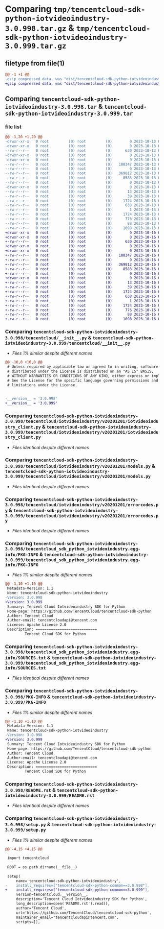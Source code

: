 # Comparing `tmp/tencentcloud-sdk-python-iotvideoindustry-3.0.998.tar.gz` & `tmp/tencentcloud-sdk-python-iotvideoindustry-3.0.999.tar.gz`

## filetype from file(1)

```diff
@@ -1 +1 @@
-gzip compressed data, was "dist/tencentcloud-sdk-python-iotvideoindustry-3.0.998.tar", last modified: Fri Oct 13 00:30:40 2023, max compression
+gzip compressed data, was "dist/tencentcloud-sdk-python-iotvideoindustry-3.0.999.tar", last modified: Mon Oct 16 00:29:45 2023, max compression
```

## Comparing `tencentcloud-sdk-python-iotvideoindustry-3.0.998.tar` & `tencentcloud-sdk-python-iotvideoindustry-3.0.999.tar`

### file list

```diff
@@ -1,20 +1,20 @@
-drwxr-xr-x   0 root         (0) root         (0)        0 2023-10-13 00:30:40.000000 tencentcloud-sdk-python-iotvideoindustry-3.0.998/
-drwxr-xr-x   0 root         (0) root         (0)        0 2023-10-13 00:30:40.000000 tencentcloud-sdk-python-iotvideoindustry-3.0.998/tencentcloud/
--rw-r--r--   0 root         (0) root         (0)      630 2023-10-13 00:30:40.000000 tencentcloud-sdk-python-iotvideoindustry-3.0.998/tencentcloud/__init__.py
-drwxr-xr-x   0 root         (0) root         (0)        0 2023-10-13 00:30:40.000000 tencentcloud-sdk-python-iotvideoindustry-3.0.998/tencentcloud/iotvideoindustry/
-drwxr-xr-x   0 root         (0) root         (0)        0 2023-10-13 00:30:40.000000 tencentcloud-sdk-python-iotvideoindustry-3.0.998/tencentcloud/iotvideoindustry/v20201201/
--rw-r--r--   0 root         (0) root         (0)   100347 2023-10-13 00:30:40.000000 tencentcloud-sdk-python-iotvideoindustry-3.0.998/tencentcloud/iotvideoindustry/v20201201/iotvideoindustry_client.py
--rw-r--r--   0 root         (0) root         (0)        0 2023-10-13 00:30:40.000000 tencentcloud-sdk-python-iotvideoindustry-3.0.998/tencentcloud/iotvideoindustry/v20201201/__init__.py
--rw-r--r--   0 root         (0) root         (0)   369812 2023-10-13 00:30:40.000000 tencentcloud-sdk-python-iotvideoindustry-3.0.998/tencentcloud/iotvideoindustry/v20201201/models.py
--rw-r--r--   0 root         (0) root         (0)     8583 2023-10-13 00:30:40.000000 tencentcloud-sdk-python-iotvideoindustry-3.0.998/tencentcloud/iotvideoindustry/v20201201/errorcodes.py
--rw-r--r--   0 root         (0) root         (0)        0 2023-10-13 00:30:40.000000 tencentcloud-sdk-python-iotvideoindustry-3.0.998/tencentcloud/iotvideoindustry/__init__.py
-drwxr-xr-x   0 root         (0) root         (0)        0 2023-10-13 00:30:40.000000 tencentcloud-sdk-python-iotvideoindustry-3.0.998/tencentcloud_sdk_python_iotvideoindustry.egg-info/
--rw-r--r--   0 root         (0) root         (0)       13 2023-10-13 00:30:40.000000 tencentcloud-sdk-python-iotvideoindustry-3.0.998/tencentcloud_sdk_python_iotvideoindustry.egg-info/top_level.txt
--rw-r--r--   0 root         (0) root         (0)       39 2023-10-13 00:30:40.000000 tencentcloud-sdk-python-iotvideoindustry-3.0.998/tencentcloud_sdk_python_iotvideoindustry.egg-info/requires.txt
--rw-r--r--   0 root         (0) root         (0)     1724 2023-10-13 00:30:40.000000 tencentcloud-sdk-python-iotvideoindustry-3.0.998/tencentcloud_sdk_python_iotvideoindustry.egg-info/PKG-INFO
--rw-r--r--   0 root         (0) root         (0)      638 2023-10-13 00:30:40.000000 tencentcloud-sdk-python-iotvideoindustry-3.0.998/tencentcloud_sdk_python_iotvideoindustry.egg-info/SOURCES.txt
--rw-r--r--   0 root         (0) root         (0)        1 2023-10-13 00:30:40.000000 tencentcloud-sdk-python-iotvideoindustry-3.0.998/tencentcloud_sdk_python_iotvideoindustry.egg-info/dependency_links.txt
--rw-r--r--   0 root         (0) root         (0)     1724 2023-10-13 00:30:40.000000 tencentcloud-sdk-python-iotvideoindustry-3.0.998/PKG-INFO
--rw-r--r--   0 root         (0) root         (0)      776 2023-10-13 00:30:40.000000 tencentcloud-sdk-python-iotvideoindustry-3.0.998/README.rst
--rw-r--r--   0 root         (0) root         (0)       88 2023-10-13 00:30:40.000000 tencentcloud-sdk-python-iotvideoindustry-3.0.998/setup.cfg
--rw-r--r--   0 root         (0) root         (0)     1098 2023-10-13 00:30:40.000000 tencentcloud-sdk-python-iotvideoindustry-3.0.998/setup.py
+drwxr-xr-x   0 root         (0) root         (0)        0 2023-10-16 00:29:45.000000 tencentcloud-sdk-python-iotvideoindustry-3.0.999/
+drwxr-xr-x   0 root         (0) root         (0)        0 2023-10-16 00:29:45.000000 tencentcloud-sdk-python-iotvideoindustry-3.0.999/tencentcloud/
+-rw-r--r--   0 root         (0) root         (0)      630 2023-10-16 00:29:45.000000 tencentcloud-sdk-python-iotvideoindustry-3.0.999/tencentcloud/__init__.py
+drwxr-xr-x   0 root         (0) root         (0)        0 2023-10-16 00:29:45.000000 tencentcloud-sdk-python-iotvideoindustry-3.0.999/tencentcloud/iotvideoindustry/
+drwxr-xr-x   0 root         (0) root         (0)        0 2023-10-16 00:29:45.000000 tencentcloud-sdk-python-iotvideoindustry-3.0.999/tencentcloud/iotvideoindustry/v20201201/
+-rw-r--r--   0 root         (0) root         (0)   100347 2023-10-16 00:29:45.000000 tencentcloud-sdk-python-iotvideoindustry-3.0.999/tencentcloud/iotvideoindustry/v20201201/iotvideoindustry_client.py
+-rw-r--r--   0 root         (0) root         (0)        0 2023-10-16 00:29:45.000000 tencentcloud-sdk-python-iotvideoindustry-3.0.999/tencentcloud/iotvideoindustry/v20201201/__init__.py
+-rw-r--r--   0 root         (0) root         (0)   369812 2023-10-16 00:29:45.000000 tencentcloud-sdk-python-iotvideoindustry-3.0.999/tencentcloud/iotvideoindustry/v20201201/models.py
+-rw-r--r--   0 root         (0) root         (0)     8583 2023-10-16 00:29:45.000000 tencentcloud-sdk-python-iotvideoindustry-3.0.999/tencentcloud/iotvideoindustry/v20201201/errorcodes.py
+-rw-r--r--   0 root         (0) root         (0)        0 2023-10-16 00:29:45.000000 tencentcloud-sdk-python-iotvideoindustry-3.0.999/tencentcloud/iotvideoindustry/__init__.py
+drwxr-xr-x   0 root         (0) root         (0)        0 2023-10-16 00:29:45.000000 tencentcloud-sdk-python-iotvideoindustry-3.0.999/tencentcloud_sdk_python_iotvideoindustry.egg-info/
+-rw-r--r--   0 root         (0) root         (0)       13 2023-10-16 00:29:45.000000 tencentcloud-sdk-python-iotvideoindustry-3.0.999/tencentcloud_sdk_python_iotvideoindustry.egg-info/top_level.txt
+-rw-r--r--   0 root         (0) root         (0)       39 2023-10-16 00:29:45.000000 tencentcloud-sdk-python-iotvideoindustry-3.0.999/tencentcloud_sdk_python_iotvideoindustry.egg-info/requires.txt
+-rw-r--r--   0 root         (0) root         (0)     1724 2023-10-16 00:29:45.000000 tencentcloud-sdk-python-iotvideoindustry-3.0.999/tencentcloud_sdk_python_iotvideoindustry.egg-info/PKG-INFO
+-rw-r--r--   0 root         (0) root         (0)      638 2023-10-16 00:29:45.000000 tencentcloud-sdk-python-iotvideoindustry-3.0.999/tencentcloud_sdk_python_iotvideoindustry.egg-info/SOURCES.txt
+-rw-r--r--   0 root         (0) root         (0)        1 2023-10-16 00:29:45.000000 tencentcloud-sdk-python-iotvideoindustry-3.0.999/tencentcloud_sdk_python_iotvideoindustry.egg-info/dependency_links.txt
+-rw-r--r--   0 root         (0) root         (0)     1724 2023-10-16 00:29:45.000000 tencentcloud-sdk-python-iotvideoindustry-3.0.999/PKG-INFO
+-rw-r--r--   0 root         (0) root         (0)      776 2023-10-16 00:29:45.000000 tencentcloud-sdk-python-iotvideoindustry-3.0.999/README.rst
+-rw-r--r--   0 root         (0) root         (0)       88 2023-10-16 00:29:45.000000 tencentcloud-sdk-python-iotvideoindustry-3.0.999/setup.cfg
+-rw-r--r--   0 root         (0) root         (0)     1098 2023-10-16 00:29:45.000000 tencentcloud-sdk-python-iotvideoindustry-3.0.999/setup.py
```

### Comparing `tencentcloud-sdk-python-iotvideoindustry-3.0.998/tencentcloud/__init__.py` & `tencentcloud-sdk-python-iotvideoindustry-3.0.999/tencentcloud/__init__.py`

 * *Files 1% similar despite different names*

```diff
@@ -10,8 +10,8 @@
 # Unless required by applicable law or agreed to in writing, software
 # distributed under the License is distributed on an "AS IS" BASIS,
 # WITHOUT WARRANTIES OR CONDITIONS OF ANY KIND, either express or implied.
 # See the License for the specific language governing permissions and
 # limitations under the License.
 
 
-__version__ = '3.0.998'
+__version__ = '3.0.999'
```

### Comparing `tencentcloud-sdk-python-iotvideoindustry-3.0.998/tencentcloud/iotvideoindustry/v20201201/iotvideoindustry_client.py` & `tencentcloud-sdk-python-iotvideoindustry-3.0.999/tencentcloud/iotvideoindustry/v20201201/iotvideoindustry_client.py`

 * *Files identical despite different names*

### Comparing `tencentcloud-sdk-python-iotvideoindustry-3.0.998/tencentcloud/iotvideoindustry/v20201201/models.py` & `tencentcloud-sdk-python-iotvideoindustry-3.0.999/tencentcloud/iotvideoindustry/v20201201/models.py`

 * *Files identical despite different names*

### Comparing `tencentcloud-sdk-python-iotvideoindustry-3.0.998/tencentcloud/iotvideoindustry/v20201201/errorcodes.py` & `tencentcloud-sdk-python-iotvideoindustry-3.0.999/tencentcloud/iotvideoindustry/v20201201/errorcodes.py`

 * *Files identical despite different names*

### Comparing `tencentcloud-sdk-python-iotvideoindustry-3.0.998/tencentcloud_sdk_python_iotvideoindustry.egg-info/PKG-INFO` & `tencentcloud-sdk-python-iotvideoindustry-3.0.999/tencentcloud_sdk_python_iotvideoindustry.egg-info/PKG-INFO`

 * *Files 1% similar despite different names*

```diff
@@ -1,10 +1,10 @@
 Metadata-Version: 1.1
 Name: tencentcloud-sdk-python-iotvideoindustry
-Version: 3.0.998
+Version: 3.0.999
 Summary: Tencent Cloud Iotvideoindustry SDK for Python
 Home-page: https://github.com/TencentCloud/tencentcloud-sdk-python
 Author: Tencent Cloud
 Author-email: tencentcloudapi@tencent.com
 License: Apache License 2.0
 Description: ============================
         Tencent Cloud SDK for Python
```

### Comparing `tencentcloud-sdk-python-iotvideoindustry-3.0.998/tencentcloud_sdk_python_iotvideoindustry.egg-info/SOURCES.txt` & `tencentcloud-sdk-python-iotvideoindustry-3.0.999/tencentcloud_sdk_python_iotvideoindustry.egg-info/SOURCES.txt`

 * *Files identical despite different names*

### Comparing `tencentcloud-sdk-python-iotvideoindustry-3.0.998/PKG-INFO` & `tencentcloud-sdk-python-iotvideoindustry-3.0.999/PKG-INFO`

 * *Files 1% similar despite different names*

```diff
@@ -1,10 +1,10 @@
 Metadata-Version: 1.1
 Name: tencentcloud-sdk-python-iotvideoindustry
-Version: 3.0.998
+Version: 3.0.999
 Summary: Tencent Cloud Iotvideoindustry SDK for Python
 Home-page: https://github.com/TencentCloud/tencentcloud-sdk-python
 Author: Tencent Cloud
 Author-email: tencentcloudapi@tencent.com
 License: Apache License 2.0
 Description: ============================
         Tencent Cloud SDK for Python
```

### Comparing `tencentcloud-sdk-python-iotvideoindustry-3.0.998/README.rst` & `tencentcloud-sdk-python-iotvideoindustry-3.0.999/README.rst`

 * *Files identical despite different names*

### Comparing `tencentcloud-sdk-python-iotvideoindustry-3.0.998/setup.py` & `tencentcloud-sdk-python-iotvideoindustry-3.0.999/setup.py`

 * *Files 1% similar despite different names*

```diff
@@ -4,15 +4,15 @@
 
 import tencentcloud
 
 ROOT = os.path.dirname(__file__)
 
 setup(
     name='tencentcloud-sdk-python-iotvideoindustry',
-    install_requires=["tencentcloud-sdk-python-common==3.0.998"],
+    install_requires=["tencentcloud-sdk-python-common==3.0.999"],
     version=tencentcloud.__version__,
     description='Tencent Cloud Iotvideoindustry SDK for Python',
     long_description=open('README.rst').read(),
     author='Tencent Cloud',
     url='https://github.com/TencentCloud/tencentcloud-sdk-python',
     maintainer_email="tencentcloudapi@tencent.com",
     scripts=[],
```


